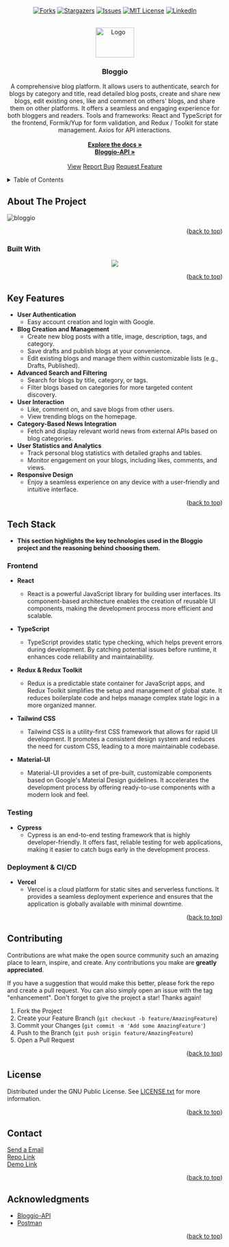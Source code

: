 <a name="readme-top"></a>

<!-- PROJECT SHIELDS -->
<!--
*** I'm using markdown "reference style" links for readability.
*** Reference links are enclosed in brackets [ ] instead of parentheses ( ).
*** See the bottom of this document for the declaration of the reference variables
*** for contributors-url, forks-url, etc. This is an optional, concise syntax you may use.
*** https://www.markdownguide.org/basic-syntax/#reference-style-links
-->

<div align="center">

[![Forks][forks-shield]][forks-url]
[![Stargazers][stars-shield]][stars-url]
[![Issues][issues-shield]][issues-url]
[![MIT License][license-shield]][license-url]
[![LinkedIn][linkedin-shield]][linkedin-url]

</div>

[contributors-shield]: https://img.shields.io/github/contributors/omrfrkcpr/bloggio.svg?style=flat-square&color=blue
[contributors-url]: https://github.com/omrfrkcpr/bloggio/graphs/contributors
[forks-shield]: https://img.shields.io/github/forks/omrfrkcpr/bloggio.svg?style=flat-square&color=blueviolet
[forks-url]: https://github.com/omrfrkcpr/bloggio/network/members
[stars-shield]: https://img.shields.io/github/stars/omrfrkcpr/bloggio.svg?style=flat-square&color=brightgreen
[stars-url]: https://github.com/omrfrkcpr/bloggio/stargazers
[issues-shield]: https://img.shields.io/github/issues/omrfrkcpr/bloggio.svg?style=flat-square&color=red
[issues-url]: https://github.com/omrfrkcpr/bloggio/issues
[license-shield]: https://img.shields.io/github/license/omrfrkcpr/bloggio.svg?style=flat-square&color=yellow
[license-url]: https://github.com/omrfrkcpr/bloggio/blob/main/LICENSE
[linkedin-shield]: https://img.shields.io/badge/-LinkedIn-black.svg?style=flat-square&logo=linkedin&color=blue
[linkedin-url]: https://linkedin.com/in/omrfrkcpr

<!-- PROJECT LOGO -->
<br />
<div align="center">
  <a href="https://github.com/omrfrkcpr/bloggio">
    <img src="https://bloggio.s3.eu-north-1.amazonaws.com/bloggio-assets/symbol.png" alt="Logo" width="90" height="70">
  </a>

<h3 align="center">Bloggio</h3>

  <p align="center">
   A comprehensive blog platform. It allows users to authenticate, search for blogs by category and title, read detailed blog posts, create and share new blogs, edit existing ones, like and comment on others' blogs, and share them on other platforms. It offers a seamless and engaging experience for both bloggers and readers. Tools and frameworks: React and TypeScript for the frontend, Formik/Yup for form validation, and Redux / Toolkit for state management. Axios for API interactions.
    <br />
    <br />
    <a href="https://github.com/omrfrkcpr/bloggio"><strong>Explore the docs »</strong></a>
    <br />
    <a href="https://github.com/omrfrkcpr/bloggio-api"><strong>Bloggio-API »</strong></a>
    <br />
    <br />
    <a href="https://bloggio.de">View</a>
    <a href="https://github.com/omrfrkcpr/bloggio/issues/new?labels=bug&template=bug-report---.md">Report Bug</a>
    <a href="https://github.com/omrfrkcpr/bloggio/issues/new?labels=enhancement&template=feature-request---.md">Request Feature</a>
  </p>
</div>

<!-- TABLE OF CONTENTS -->
<details>
  <summary>Table of Contents</summary>
  <ol>
    <li>
      <a href="#about-the-project">About The Project</a>
      <ul>
        <li><a href="#built-with">Built With</a></li>
        <li><a href="#key-features">Key Features</a></li>
        <li><a href="#tech-stack">Tech Stack</a></li>
      </ul>
    </li>
    <li><a href="#contributing">Contributing</a></li>
    <li><a href="#license">License</a></li>
    <li><a href="#contact">Contact</a></li>
    <li><a href="#acknowledgments">Acknowledgments</a></li>
  </ol>
</details>

<!-- ABOUT THE PROJECT -->

## About The Project

![bloggio](https://github.com/user-attachments/assets/779384e4-9181-45e0-b32e-5f7180413584)

<p align="right">(<a href="#readme-top">back to top</a>)</p>

### Built With

<p align="center">
  <a href="https://skillicons.dev">
    <img src="https://skillicons.dev/icons?i=react,redux,ts,tailwind,materialui,npm,postman,vercel" />
  </a>
</p>

<p align="right">(<a href="#readme-top">back to top</a>)</p>

<!-- KEY FEATURES -->

## Key Features

- **User Authentication**
  - Easy account creation and login with Google.
- **Blog Creation and Management**
  - Create new blog posts with a title, image, description, tags, and category.
  - Save drafts and publish blogs at your convenience.
  - Edit existing blogs and manage them within customizable lists (e.g., Drafts, Published).
- **Advanced Search and Filtering**
  - Search for blogs by title, category, or tags.
  - Filter blogs based on categories for more targeted content discovery.
- **User Interaction**
  - Like, comment on, and save blogs from other users.
  - View trending blogs on the homepage.
- **Category-Based News Integration**
  - Fetch and display relevant world news from external APIs based on blog categories.
- **User Statistics and Analytics**
  - Track personal blog statistics with detailed graphs and tables.
  - Monitor engagement on your blogs, including likes, comments, and views.
- **Responsive Design**
  - Enjoy a seamless experience on any device with a user-friendly and intuitive interface.

<p align="right">(<a href="#readme-top">back to top</a>)</p>

<!-- TECH STACK -->

## Tech Stack

- **This section highlights the key technologies used in the Bloggio project and the reasoning behind choosing them.**

### Frontend

- **React**

  - React is a powerful JavaScript library for building user interfaces. Its component-based architecture enables the creation of reusable UI components, making the development process more efficient and scalable.

- **TypeScript**

  - TypeScript provides static type checking, which helps prevent errors during development. By catching potential issues before runtime, it enhances code reliability and maintainability.

- **Redux & Redux Toolkit**

  - Redux is a predictable state container for JavaScript apps, and Redux Toolkit simplifies the setup and management of global state. It reduces boilerplate code and helps manage complex state logic in a more organized manner.

- **Tailwind CSS**

  - Tailwind CSS is a utility-first CSS framework that allows for rapid UI development. It promotes a consistent design system and reduces the need for custom CSS, leading to a more maintainable codebase.

- **Material-UI**
  - Material-UI provides a set of pre-built, customizable components based on Google's Material Design guidelines. It accelerates the development process by offering ready-to-use components with a modern look and feel.

### Testing

- **Cypress**
  - Cypress is an end-to-end testing framework that is highly developer-friendly. It offers fast, reliable testing for web applications, making it easier to catch bugs early in the development process.

### Deployment & CI/CD

- **Vercel**
  - Vercel is a cloud platform for static sites and serverless functions. It provides a seamless deployment experience and ensures that the application is globally available with minimal downtime.

<p align="right">(<a href="#readme-top">back to top</a>)</p>

<!-- CONTRIBUTING -->

## Contributing

Contributions are what make the open source community such an amazing place to learn, inspire, and create. Any contributions you make are **greatly appreciated**.

If you have a suggestion that would make this better, please fork the repo and create a pull request. You can also simply open an issue with the tag "enhancement".
Don't forget to give the project a star! Thanks again!

1. Fork the Project
2. Create your Feature Branch (`git checkout -b feature/AmazingFeature`)
3. Commit your Changes (`git commit -m 'Add some AmazingFeature'`)
4. Push to the Branch (`git push origin feature/AmazingFeature`)
5. Open a Pull Request

<p align="right">(<a href="#readme-top">back to top</a>)</p>

<!-- LICENSE -->

## License

Distributed under the GNU Public License. See [LICENSE.txt](https://github.com/omrfrkcpr/bloggio/blob/main/LICENSE) for more information.

<p align="right">(<a href="#readme-top">back to top</a>)</p>

<!-- CONTACT -->

## Contact

[Send a Email](omerrfarukcapur@gmail.com)<br />
[Repo Link](https://github.com/omrfrkcpr/bloggio)<br />
[Demo Link](https://bloggio.de)

<p align="right">(<a href="#readme-top">back to top</a>)</p>

<!-- ACKNOWLEDGMENTS -->

## Acknowledgments

- [Bloggio-API](https://bloggio-api.onrender.com/)
- [Postman]()

<p align="right">(<a href="#readme-top">back to top</a>)</p>
